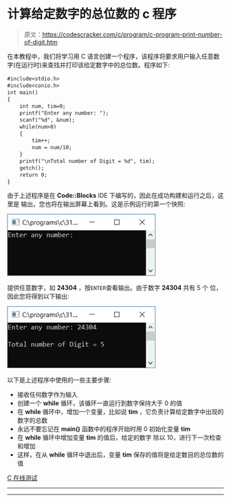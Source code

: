 # 计算给定数字的总位数的 c 程序

> 原文：<https://codescracker.com/c/program/c-program-print-number-of-digit.htm>

在本教程中，我们将学习用 C 语言创建一个程序，该程序将要求用户输入任意数字(在运行时)来查找并打印该给定数字中的总位数。程序如下:

```
#include<stdio.h>
#include<conio.h>
int main()
{
    int num, tim=0;
    printf("Enter any number: ");
    scanf("%d", &num);
    while(num>0)
    {
        tim++;
        num = num/10;
    }
    printf("\nTotal number of Digit = %d", tim);
    getch();
    return 0;
}
```

由于上述程序是在 **Code::Blocks** IDE 下编写的，因此在成功构建和运行之后，这里是 输出，您也将在输出屏幕上看到。这是示例运行的第一个快照:

![c program print total number of digit](img/13b6a67a56bf432605cbfab21dbc04d3.png)

提供任意数字，如 **24304** ，按`ENTER`查看输出。由于数字 **24304** 共有 5 个 位，因此您将得到以下输出:

![calculate number of digit in given number c](img/e35c02dbe7e297dc6406fb587419532e.png)

以下是上述程序中使用的一些主要步骤:

*   接收任何数字作为输入
*   创建一个 **while** 循环，该循环一直运行到数字保持大于 0 的值
*   在 **while** 循环中，增加一个变量，比如说 **tim** ，它负责计算给定数字中出现的数字的总数
*   永远不要忘记在 **main()** 函数中的程序开始时用 0 初始化变量 **tim**
*   在 **while** 循环中增加变量 **tim** 的值后，给定的数字 除以 10，进行下一次检查和增加
*   这样，在从 **while** 循环中退出后，变量 **tim** 保存的值将是给定数目的总位数的 值

[C 在线测试](/exam/showtest.php?subid=2)

* * *

* * *